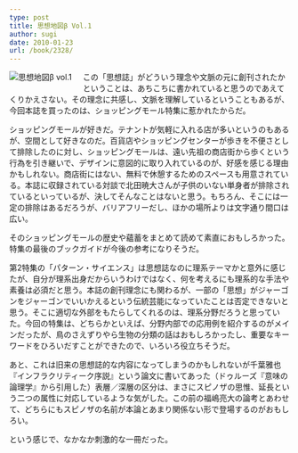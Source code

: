 ```yaml
---
type: post
title: 思想地図β Vol.1
author: sugi
date: 2010-01-23
url: /book/2328/
---
```

<a href="http://www.amazon.co.jp/exec/obidos/ASIN/4990524306/chezsugi-22/ref=nosim/" name="amazletlink" target="_blank"><img src="http://ecx.images-amazon.com/images/I/41z90dd5CmL._SL160_.jpg" alt="思想地図β vol.1" class="alignleft" style="float: left; margin: 0 20px 20px 0;" /></a>

この「思想誌」がどういう理念や文脈の元に創刊されたかということは、あちこちに書かれていると思うのであえてくりかえさない。その理念に共感し、文脈を理解しているということもあるが、今回本誌を買ったのは、ショッピングモール特集に惹かれたからだ。

ショッピングモールが好きだ。テナントが気軽に入れる店が多いというのもあるが、空間として好きなのだ。百貨店やショッピングセンターが歩きを不便さとして排除したのに対し、ショッピングモールは、遠い先祖の商店街から歩くという行為を引き継いで、デザインに意図的に取り入れているのが、好感を感じる理由かもしれない。商店街にはない、無料で休憩するためのスペースも用意されている。本誌に収録されている対談で北田暁大さんが子供のいない単身者が排除されているといっているが、決してそんなことはないと思う。もちろん、そこには一定の排除はあるだろうが、バリアフリーだし、ほかの場所よりは文字通り間口は広い。

そのショッピングモールの歴史や蘊蓄をまとめて読めて素直におもしろかった。特集の最後のブックガイドが今後の参考になりそうだ。

第2特集の「パターン・サイエンス」は思想誌なのに理系テーマかと意外に感じたが、自分が理系出身だからいうわけではなく、何を考えるにも理系的な手法や素養は必須だと思う。本誌の創刊理念にも関わるが、一部の「思想」がジャーゴンをジャーゴンでいいかえるという伝統芸能になっていたことは否定できないと思う。そこに適切な外部をもたらしてくれるのは、理系分野だろうと思っていた。今回の特集は、どちらかといえば、分野内部での応用例を紹介するのがメインだったが、鳥のさえずりやら生物の分類の話はおもしろかったし、重要なキーワードをひろいだすことができたので、いろいろ役立ちそうだ。

あと、これは旧来の思想誌的な内容になってしまうのかもしれないが千葉雅也『インフラクリティーク序説』という論文に書いてあった（ドゥルーズ『意味の論理学』から引用した）表層／深層の区分は、まさにスピノザの思惟、延長という二つの属性に対応しているような気がした。この前の福嶋亮大の論考とあわせて、どちらにもスピノザの名前が本論とあまり関係ない形で登場するのがおもしろい。

という感じで、なかなか刺激的な一冊だった。
